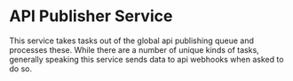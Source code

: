 # API Publisher Service

This service takes tasks out of the global api publishing queue and processes these. While there are a number of unique kinds of tasks, generally speaking this service sends data to api webhooks when asked to do so.
